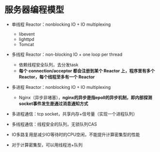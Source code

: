 # 服务器编程模型


- 单线程 Reactor：nonblocking IO + IO multiplexing

  - libevent
  - lighttpd
  - Tomcat
- 多线程 Reactor：non-blocking IO + one loop per thread

  - 依赖线程安全队列，去分发task
  - **每个 connection/acceptor 都会注册到某个 Reactor 上，程序里有多个 Reactor，每个线程至多有一个 Reactor**
- 多进程 Reactor：nonblocking IO + IO multiplexing

  - Nginx（异步非堵塞），**nginx的异步是指epoll的异步机制，即内部探测socket事件发生是通过消息通知方式**
- 多进程通信：tcp socket，共享内存+信号量（实现一个进程队列）
- 多线程通信：线程安全的队列，无锁队列CAS
- IO多路复用是减少IO等待时的CPU空闲，不能提升计算密集型的性能
- 对于计算密集型，可以用线程池+队列

